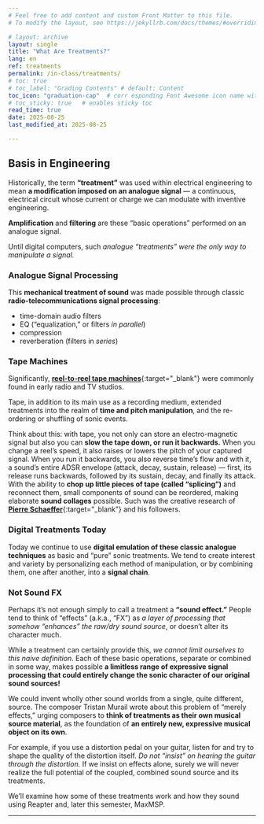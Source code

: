 ```yaml
---
# Feel free to add content and custom Front Matter to this file.
# To modify the layout, see https://jekyllrb.com/docs/themes/#overriding-theme-defaults

# layout: archive   
layout: single   
title: "What Are Treatments?"   
lang: en   
ref: treatments    
permalink: /in-class/treatments/   
# toc: true  
# toc_label: "Grading Contents" # default: Content
toc_icon: "graduation-cap"  # corr esponding Font Awesome icon name without the "fa" prefix
# toc_sticky: true   # enables sticky toc  
read_time: true  
date: 2025-08-25  
last_modified_at: 2025-08-25  

---
```


## Basis in Engineering       

Historically, the term **“treatment”** was used within electrical engineering to mean **a modification imposed on an analogue signal** — a continuous, electrical circuit whose current or charge we can modulate with inventive engineering. 

**Amplification** and **filtering** are these “basic operations” performed on an analogue signal.    

Until digital computers, such _analogue “treatments” were the only way to manipulate a signal._   

### Analogue Signal Processing  

This **mechanical treatment of sound** was made possible through classic **radio-telecommunications signal processing**:   

* time-domain audio filters   
* EQ (“equalization,” or filters _in parallel_)  
* compression  
* reverberation (filters in _series_)   

### Tape Machines  

Significantly, [**reel-to-reel tape machines**](https://en.wikipedia.org/wiki/Reel-to-reel_audio_tape_recording){:target="_blank"} were commonly found in early radio and TV studios.  

Tape, in addition to its main use as a recording medium, extended treatments into the realm of **time and pitch manipulation**, and the re-ordering or shuffling of sonic events.   

Think about this: with tape, you not only can store an electro-magnetic signal but also you can **slow the tape down, or run it backwards.** When you change a reel’s speed, it also raises or lowers the pitch of your captured signal. When you run it backwards, you also reverse time’s flow and with it, a sound’s entire ADSR envelope (attack, decay, sustain, release) — first, its release runs backwards, followed by its sustain, decay, and finally its attack. With the ability to **chop up little pieces of tape (called “splicing”)** and reconnect them, small components of sound can be reordered, making elaborate **sound collages** possible. Such was the creative research of [**Pierre Schaeffer**](https://de.wikipedia.org/wiki/Pierre_Schaeffer){:target="_blank"} and his followers.   

### Digital Treatments Today   

Today we continue to use **digital emulation of these classic analogue techniques** as basic and “pure” sonic treatments. We tend to create interest and variety by personalizing each method of manipulation, or by combining them, one after another, into a **signal chain**.   

### Not Sound FX  

Perhaps it’s not enough simply to call a treatment a **“sound effect.”** People tend to think of “effects” (a.k.a., “FX”) as _a layer of processing that somehow “enhances” the raw/dry sound source_, or doesn’t alter its character much.  

While a treatment can certainly provide this, _we cannot limit ourselves to this naive definition_. Each of these basic operations, separate or combined in some way, makes possible **a limitless range of expressive signal processing that could entirely change the sonic character of our original sound sources!**  

We could invent wholly other sound worlds from a single, quite different, source. The composer Tristan Murail wrote about this problem of “merely effects,” urging composers to **think of treatments as their own musical source material**, as the foundation of **an entirely new, expressive musical object on its own**.   

For example, if you use a distortion pedal on your guitar, listen for and try to shape the quality of the distortion itself. _Do not “insist” on hearing the guitar through the distortion._ If we insist on effects alone, surely we will never realize the full potential of the coupled, combined sound source and its treatments.   

We’ll examine how some of these treatments work and how they sound using Reapter and, later this semester, MaxMSP.  

* * *   
